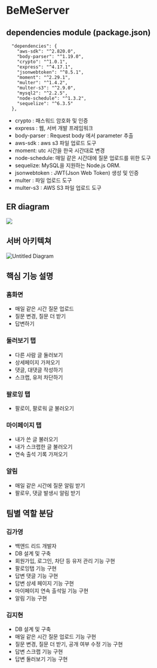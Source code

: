 # BeMeServer

## dependencies module (package.json)
```
  "dependencies": {
    "aws-sdk": "^2.820.0",
    "body-parser": "^1.19.0",
    "crypto": "^1.0.1",
    "express": "^4.17.1",
    "jsonwebtoken": "^8.5.1",
    "moment": "^2.29.1",
    "multer": "^1.4.2",
    "multer-s3": "^2.9.0",
    "mysql2": "^2.2.5",
    "node-schedule": "^1.3.2",
    "sequelize": "^6.3.5"
  },
  ```
- crypto : 패스워드 암호화 및 인증
- express : 웹, 서버 개발 프레임워크
- body-parser : Request body 에서 parameter 추출
- aws-sdk : aws s3 파일 업로드 도구
- moment: utc 시간을 한국 시간대로 변경 
- node-schedule: 매일 같은 시간대에 질문 업로드를 위한 도구
- sequelize: MySQL을 지원하는 Node.js ORM.
- jsonwebtoken : JWT(Json Web Token) 생성 및 인증
- multer : 파일 업로드 도구
- multer-s3 : AWS S3 파일 업로드 도구

## ER diagram
![](https://images.velog.io/images/jujube0/post/4aea98e8-2140-4035-972b-e7963f8b2bec/image.png)

## 서버 아키텍쳐
![Untitled Diagram](https://user-images.githubusercontent.com/59338503/103678223-9e20ca00-4fc6-11eb-9d37-f67b7a75d45d.png)

## 핵심 기능 설명

### 홈화면 
- 매일 같은 시간 질문 업로드
- 질문 변경, 질문 더 받기
- 답변하기

### 둘러보기 탭
- 다른 사람 글 둘러보기
- 상세페이지 가져오기
- 댓글, 대댓글 작성하기
- 스크랩, 유저 차단하기

### 팔로잉 탭
- 팔로이, 팔로워 글 불러오기

### 마이페이지 탭
- 내가 쓴 글 불러오기
- 내가 스크랩한 글 불러오기
- 연속 출석 기록 가져오기

### 알림
- 매일 같은 시간에 질문 알림 받기
- 팔로우, 댓글 발생시 알림 받기

## 팀별 역할 분담

### 김가영
- 백앤드 리드 개발자
- DB 설계 및 구축
- 회원가입, 로그인, 차단 등 유저 관리 기능 구현
- 팔로잉탭 기능 구현
- 답변 댓글 기능 구현
- 답변 상세 페이지 기능 구현
- 마이페이지 연속 출석일 기능 구현
- 알림 기능 구현

### 김지현
- DB 설계 및 구축
- 매일 같은 시간 질문 업로드 기능 구현
- 질문 변경, 질문 더 받기, 공개 여부 수정 기능 구현
- 답변 스크랩 기능 구현
- 답변 둘러보기 기능 구현

